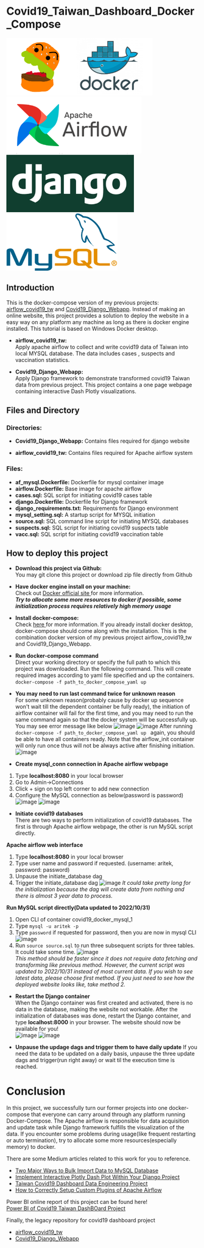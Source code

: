 # Covid19_Taiwan_Dashboard_Docker_Compose
<img src="images/burger.png" height="150"><img src="images/docker.png" height="150"><img src="images/airflow.png" height="150"><img src="images/django.png" height="150"><img src="images/mysql.png" height="150">
## Introduction
This is the docker-compose version of my previous projects: <a href='https://github.com/BurgerWu/airflow_covid19_tw'>airflow_covid19_tw</a> and <a href='https://github.com/BurgerWu/Covid19_Django_Webapp'>Covid19_Django_Webapp</a>.
Instead of making an online website, this project provides a solution to deploy the website in a easy way on any platform any machine as long as there is docker engine installed. This tutorial is based on Windows Docker desktop.

- **airflow_covid19_tw:**<br>
Apply apache airflow to collect and write covid19 data of Taiwan into local MYSQL database. The data includes cases , suspects and vaccination statistics.

- **Covid19_Django_Webapp:**<br>
Apply Django framework to demonstrate transformed covid19 Taiwan data from previous project. This project contains a one page webpage containing interactive Dash Plotly visualizations.

## Files and Directory
### Directories:
- **Covid19_Django_Webapp:** Contains files required for django website

- **airflow_covid19_tw:** Contains files required for Apache airflow system

### Files:
- **af_mysql.Dockerfile:** Dockerfile for mysql container image
- **airflow.Dockerfile:** Base image for apache airflow
- **cases.sql:** SQL script for initiating covid19 cases table
- **django.Dockerfile:** Dockerfile for Django framework
- **django_requirements.txt:** Requirements for Django environment
- **mysql_setting.sql:** A startup script for MYSQL initiation
- **source.sql:** SQL command line script for initiating MYSQL databases
- **suspects.sql:** SQL script for initiating covid19 suspects table
- **vacc.sql:** SQL script for initiating covid19 vaccination table

## How to deploy this project
- **Download this project via Github:**<br>
You may git clone this project or download zip file directly from Github

- **Have docker engine install on your machine:**<br>
Check out <a href='https://www.docker.com/products/docker-desktop/'>Docker official site </a> for more information.<br>
***Try to allocate some more resources to docker if possible, some initialization process requires relatively high memory usage***


- **Install docker-compose:**<br>
Check <a href='https://docs.docker.com/compose/install/'>here </a>for more information. If you already install docker desktop, docker-compose should come along with the installation.
This is the combination docker version of my previous project airflow_covid19_tw and Covid19_Django_Webapp.

- **Run docker-compose command**<br>
Direct your working directory or specify the full path to which this project was downloaded. Run the following command. This will create required images according to yaml file specified and up the containers.<br>
```docker-compose -f path_to_docker_compose_yaml up ```<br>

- **You may need to run last command twice for unknown reason**<br>
For some unknown reason(probably cause by docker up sequence won't wait till the dependent container be fully ready), the initiation of airflow container will fail for the first time, and you may need to run the same command again so that the docker system will be successfully up. You may see error message like below
![image](https://user-images.githubusercontent.com/64818741/212533820-6b53e84e-90de-4581-b323-3c9d695d2a8d.png)
![image](https://user-images.githubusercontent.com/64818741/212533870-f8ca31c4-55fd-427e-9c57-57c701a3c138.png)
After running ```docker-compose -f path_to_docker_compose_yaml up ```  again, you should be able to have all containers ready. Note that the airflow_init container will only run once thus will not be always active after finishing initiation.
![image](https://user-images.githubusercontent.com/64818741/212533958-7b5b4bcf-221d-4d90-9617-3d6509334a15.png)

- **Create mysql_conn connection in Apache airflow webpage**
1. Type **localhost:8080** in your local browser
2. Go to Admin->Connections
3. Click + sign on top left corner to add new connection
4. Configure the MySQL connection as below(password is password)
![image](https://user-images.githubusercontent.com/64818741/212553240-758fe1bf-e0ff-4c6a-99f4-cbd6610e950e.png)
![image](https://user-images.githubusercontent.com/64818741/212553206-a4489a70-d24a-4305-b506-afe511bcd481.png)


- **Initiate covid19 databases**<br>
There are two ways to perform initialization of covid19 databases. The first is through Apache airflow webpage, the other is run MySQL script directly.<br>

**Apache airflow web interface**
1. Type **localhost:8080** in your local browser
2. Type user name and password if requested. (username: aritek, password: password)
3. Unpause the initiate_database dag
4. Trigger the initiate_database dag
![image](https://user-images.githubusercontent.com/64818741/212548802-abab6dd3-d8bd-4c7a-abf7-845271260283.png)
*It could take pretty long for the initialization because the dag will create data from nothing and there is almost 3 year data to process.*

**Run MySQL script directly(Data updated to 2022/10/31)**
1. Open CLI of container covid19_docker_mysql_1
2. Type ```mysql -u aritek -p```
3. Type ```password``` if requested for password, then you are now in mysql CLI
![image](https://user-images.githubusercontent.com/64818741/212549083-462b9046-a5f5-4bfa-b93c-b836493beaef.png)
4. Run ```source source.sql``` to run three subsequent scripts for three tables. It could take some time.
![image](https://user-images.githubusercontent.com/64818741/212552389-2eb658b9-3a22-4494-aaa4-4028cc36a154.png)<br>
*This method should be faster since it does not require data fetching and transforming like previous method. However, the current script was updated to 2022/10/31 instead of most current data. If you wish to see latest data, please choose first method. If you just need to see how the deployed website looks like, take method 2.*

- **Restart the Django container**<br>
When the Django container was first created and activated, there is no data in the database, making the website not workable. After the initialization of databases was done, restart the Django container, and type **localhost:8000** in your browser. The website should now be available for you!<br>
![image](https://user-images.githubusercontent.com/64818741/212552754-f2b308c5-490e-4496-b2fd-67b4bd61ee5f.png)
![image](https://user-images.githubusercontent.com/64818741/212552822-1da4af2f-461b-4fb0-b493-a8c946514af9.png)

- **Unpause the updage dags and trigger them to have daily update**
If you need the data to be updated on a daily basis, unpause the three update dags and trigger(run right away) or wait til the execution time is reached.

# Conclusion
In this project, we successfully turn our former projects into one docker-compose that everyone can carry around through any platform running Docker-Compose. The Apache airflow is responsible for data acquisition and update task while Django framework fulfills the visualization of the data. If you encounter some problems during usage(like frequent restarting or auto termination), try to allocate some more resources(especially memory) to docker.

There are some Medium articles related to this work for you to reference.
- <a href='https://blog.devops.dev/two-major-ways-to-bulk-import-data-to-mysql-database-4621d482f8f7'>Two Major Ways to Bulk Import Data to MySQL Database</a>
- <a href='https://blog.devgenius.io/implement-interactive-plotly-dash-plot-within-your-django-project-66f3f4fbef94'>Implement Interactive Plotly Dash Plot Within Your Django Project</a>
- <a href='https://burgercewu.medium.com/taiwan-covid19-dashboard-data-engineering-project-b557f22341de'>Taiwan Covid19 Dashboard Data Engineering Project</a>
- <a href='https://python.plainenglish.io/apache-airflow-how-to-correctly-setup-custom-plugins-2f80fe5e3dbe'>How to Correctly Setup Custom Plugins of Apache Airflow</a>

Power BI online report of this project can be found here!<br>
<a href='https://app.powerbi.com/view?r=eyJrIjoiYTQyY2Q3NmQtZjYwYy00NGE0LTljYjUtYTU0YmRkZDc5MGNmIiwidCI6Ijk1Y2U2MTk5LWNhMzYtNDgyMC04N2MzLWQ1NDBjODYwMjcwYyIsImMiOjEwfQ%3D%3D&pageName=ReportSection'>Power BI of Covid19 Taiwan DashBOard Project</a>

Finally, the legacy repository for covid19 dashboard project
- <a href='https://github.com/BurgerWu/airflow_covid19_tw'>airflow_covid19_tw</a>
- <a href='https://github.com/BurgerWu/Covid19_Django_Webapp'>Covid19_Django_Webapp</a>

